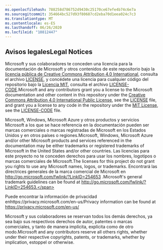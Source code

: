 ```yaml
---
ms.openlocfilehash: 788258d786752d9430c25170ce67efe4b74c6e7a
ms.sourcegitcommit: 354664bc527d93f80687cd2eba70d1eea024c7c3
ms.translationtype: MT
ms.contentlocale: es-ES
ms.lasthandoff: 06/26/2020
ms.locfileid: "10812447"
---
```

## <span data-ttu-id="615f6-101">Avisos legales</span><span class="sxs-lookup"><span data-stu-id="615f6-101">Legal Notices</span></span>
<span data-ttu-id="615f6-102">Microsoft y sus colaboradores te conceden una licencia para la documentación de Microsoft y otros contenidos de este repositorio bajo la [licencia pública de Creative Commons Attribution 4.0 International](https://creativecommons.org/licenses/by/4.0/legalcode), consulta el archivo [LICENSE](LICENSE), y concédete una licencia para cualquier código del repositorio bajo la [Licencia MIT](https://opensource.org/licenses/MIT), consulta el archivo [LICENSE-CODE](LICENSE-CODE).</span><span class="sxs-lookup"><span data-stu-id="615f6-102">Microsoft and any contributors grant you a license to the Microsoft documentation and other content in this repository under the [Creative Commons Attribution 4.0 International Public License](https://creativecommons.org/licenses/by/4.0/legalcode), see the [LICENSE](LICENSE) file, and grant you a license to any code in the repository under the [MIT License](https://opensource.org/licenses/MIT), see the [LICENSE-CODE](LICENSE-CODE) file.</span></span>

<span data-ttu-id="615f6-103">Microsoft, Windows, Microsoft Azure y otros productos y servicios Microsoft a los que se hace referencia en la documentación pueden ser marcas comerciales o marcas registradas de Microsoft en los Estados Unidos y en otros países o regiones.</span><span class="sxs-lookup"><span data-stu-id="615f6-103">Microsoft, Windows, Microsoft Azure and/or other Microsoft products and services referenced in the documentation may be either trademarks or registered trademarks of Microsoft in the United States and/or other countries.</span></span>
<span data-ttu-id="615f6-104">Las licencias para este proyecto no te conceden derechos para usar los nombres, logotipos o marcas comerciales de Microsoft.</span><span class="sxs-lookup"><span data-stu-id="615f6-104">The licenses for this project do not grant you rights to use any Microsoft names, logos, or trademarks.</span></span>
<span data-ttu-id="615f6-105">Encontrará las directrices generales de la marca comercial de Microsoft en http://go.microsoft.com/fwlink/?LinkID=254653 .</span><span class="sxs-lookup"><span data-stu-id="615f6-105">Microsoft's general trademark guidelines can be found at http://go.microsoft.com/fwlink/?LinkID=254653.</span></span>

<span data-ttu-id="615f6-106">Puede encontrar la información de privacidad enhttps://privacy.microsoft.com/en-us/</span><span class="sxs-lookup"><span data-stu-id="615f6-106">Privacy information can be found at https://privacy.microsoft.com/en-us/</span></span>

<span data-ttu-id="615f6-107">Microsoft y sus colaboradores se reservan todos los demás derechos, ya sea bajo sus respectivos derechos de autor, patentes o marcas comerciales, y tanto de manera implícita, explícita como de otro modo.</span><span class="sxs-lookup"><span data-stu-id="615f6-107">Microsoft and any contributors reserve all others rights, whether under their respective copyrights, patents, or trademarks, whether by implication, estoppel or otherwise.</span></span>